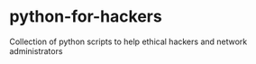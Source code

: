 # python-for-hackers
Collection of python scripts to help ethical hackers and network administrators
